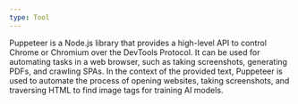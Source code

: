```yaml
---
type: Tool
---
```


Puppeteer is a Node.js library that provides a high-level API to control Chrome or Chromium over the DevTools Protocol. It can be used for automating tasks in a web browser, such as taking screenshots, generating PDFs, and crawling SPAs. In the context of the provided text, Puppeteer is used to automate the process of opening websites, taking screenshots, and traversing HTML to find image tags for training AI models.